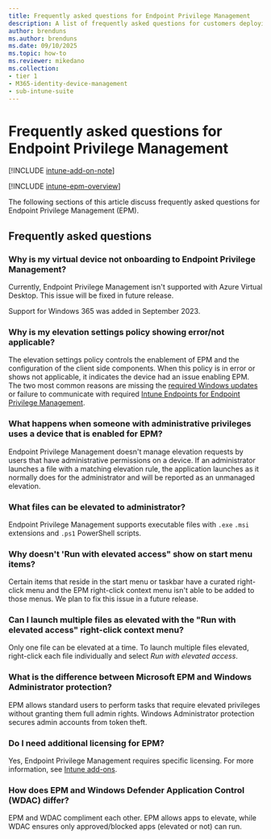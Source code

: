 ```yaml
---
title: Frequently asked questions for Endpoint Privilege Management
description: A list of frequently asked questions for customers deploying Microsoft Intune Endpoint Privilege Management
author: brenduns
ms.author: brenduns
ms.date: 09/10/2025
ms.topic: how-to
ms.reviewer: mikedano
ms.collection:
- tier 1
- M365-identity-device-management
- sub-intune-suite
---
```


# Frequently asked questions for Endpoint Privilege Management

[!INCLUDE [intune-add-on-note](../includes/intune-add-on-note.md)]

[!INCLUDE [intune-epm-overview](includes/intune-epm-overview.md)]

The following sections of this article discuss frequently asked questions for Endpoint Privilege Management (EPM).

## Frequently asked questions

### Why is my virtual device not onboarding to Endpoint Privilege Management?

Currently, Endpoint Privilege Management isn't supported with Azure Virtual Desktop. This issue will be fixed in future release.

Support for Windows 365 was added in September 2023.

### Why is my elevation settings policy showing error/not applicable?

The elevation settings policy controls the enablement of EPM and the configuration of the client side components. When this policy is in error or shows not applicable, it indicates the device had an issue enabling EPM. The two most common reasons are missing the [required Windows updates](../protect/epm-plan.md#requirements) or failure to communicate with required [Intune Endpoints for Endpoint Privilege Management](../fundamentals/intune-endpoints.md#microsoft-intune-endpoint-privilege-management).

### What happens when someone with administrative privileges uses a device that is enabled for EPM?

Endpoint Privilege Management doesn't manage elevation requests by users that have administrative permissions on a device. If an administrator launches a file with a matching elevation rule, the application launches as it normally does for the administrator and will be reported as an unmanaged elevation.

### What files can be elevated to administrator?

Endpoint Privilege Management supports executable files with `.exe` `.msi` extensions and `.ps1` PowerShell scripts.

### Why doesn't 'Run with elevated access" show on start menu items?

Certain items that reside in the start menu or taskbar have a curated right-click menu and the EPM right-click context menu isn't able to be added to those menus. We plan to fix this issue in a future release.

### Can I launch multiple files as elevated with the "Run with elevated access" right-click context menu?

Only one file can be elevated at a time. To launch multiple files elevated, right-click each file individually and select *Run with elevated access*.

### What is the difference between Microsoft EPM and Windows Administrator protection?

EPM allows standard users to perform tasks that require elevated privileges without granting them full admin rights. Windows Administrator protection secures admin accounts from token theft.

### Do I need additional licensing for EPM?

Yes, Endpoint Privilege Management requires specific licensing. For more information, see [Intune add-ons](../fundamentals/intune-add-ons.md).

### How does EPM and Windows Defender Application Control (WDAC) differ?

EPM and WDAC compliment each other. EPM allows apps to elevate, while WDAC ensures only approved/blocked apps (elevated or not) can run.
